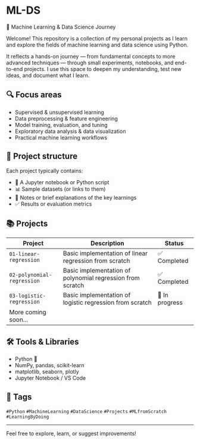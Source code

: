 # ML-DS  
🧠 Machine Learning & Data Science Journey

Welcome! This repository is a collection of my personal projects as I learn and explore the fields of machine learning and data science using Python.

It reflects a hands-on journey — from fundamental concepts to more advanced techniques — through small experiments, notebooks, and end-to-end projects. I use this space to deepen my understanding, test new ideas, and document what I learn.

## 🔍 Focus areas

- Supervised & unsupervised learning  
- Data preprocessing & feature engineering  
- Model training, evaluation, and tuning  
- Exploratory data analysis & data visualization  
- Practical machine learning workflows  

## 📁 Project structure

Each project typically contains:
- 📓 A Jupyter notebook or Python script
- 📊 Sample datasets (or links to them)
- 📝 Notes or brief explanations of the key learnings
- ✅ Results or evaluation metrics

## 📚 Projects

| Project | Description | Status |
|--------|-------------|--------|
| `01-linear-regression` | Basic implementation of linear regression from scratch | ✅ Completed |
| `02-polynomial-regression` | Basic implementation of polynomial regression from scratch | ✅ Completed |
| `03-logistic-regression` | Basic implementation of logistic regression from scratch | 🔧 In progress |
| More coming soon... |

## 🛠️ Tools & Libraries

- Python 🐍  
- NumPy, pandas, scikit-learn  
- matplotlib, seaborn, plotly  
- Jupyter Notebook / VS Code  

## 📌 Tags

`#Python` `#MachineLearning` `#DataScience` `#Projects` `#MLfromScratch` `#LearningByDoing`  

---

Feel free to explore, learn, or suggest improvements!